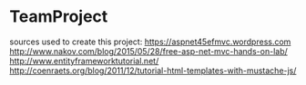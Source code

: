 # TeamProject
sources used to create this project: 
https://aspnet45efmvc.wordpress.com
http://www.nakov.com/blog/2015/05/28/free-asp-net-mvc-hands-on-lab/
http://www.entityframeworktutorial.net/
http://coenraets.org/blog/2011/12/tutorial-html-templates-with-mustache-js/
